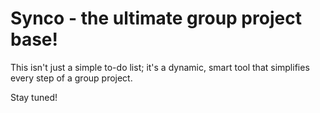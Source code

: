 # Synco - the ultimate group project base!

This isn't just a simple to-do list; it's a dynamic, smart tool that simplifies every step of a group project.


Stay tuned!

